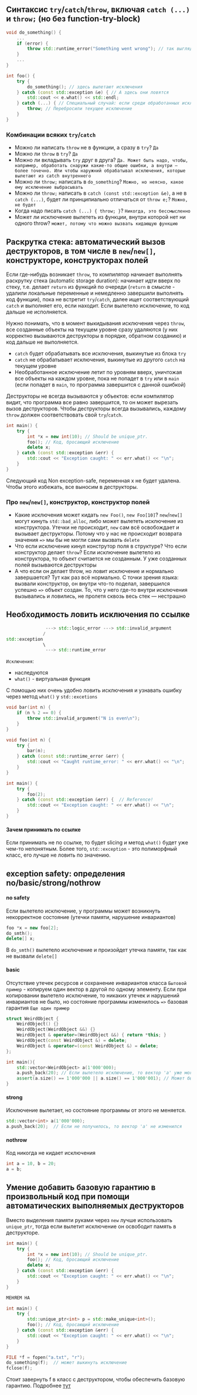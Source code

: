 ## Синтаксис `try`/`catch`/`throw`, включая `catch (...)` и `throw;` (но без function-try-block)
```C++
void do_something() {
    ...
    if (error) {
        throw std::runtime_error("Something went wrong"); // так выглядит throw
    }
    ...
}

int foo() {
    try {
        do_something(); // здесь вылетают исключения
    } catch (const std::exception &e) { // А здесь они ловятся
        std::cout << e.what() << std::endl;
    } catch (...) { // Специальный случай: если среди обработанных исключений нет текущего, то заходим сюда
        throw; // Перебросили текущее исключение
    }
}
```

### Комбинации всяких `try`/`catch`
* Можно ли написать `throw` не в функции, а сразу в `try`? `Да`
* Можно ли `throw` в `try`? `Да`
* Можно ли вкладывать `try` друг в друга? `Да. Может быть надо, чтобы, например, обработать снаружи какие-то общие ошибки, а внутри — более точечно. Или чтобы наружний обрабатывал исключения, которые вылетают из catch внутреннего`
* Можно ли `throw;` написать в `do_something`? `Можно, но неясно, какое ему исключение выбрасывать`
* Можно ли `throw;` написать в `catch (const std::exception &e)`, а не в `catch (...)`, будет ли принципиально отличаться от `throw e;`? `Можно, не будет`
* Когда надо писать `catch (...) { throw; }`? `Никогда, это бессмысленно`
* Может ли исключение вылететь из функции, внутри которой нет ни одного throw? `может, потому что можно вызвать кидающую функцию`

## Раскрутка стека: автоматический вызов деструкторов, в том числе в `new`/`new[]`, конструкторе, конструкторах полей
Если где-нибудь возникает `throw`, то компилятор начинает выполнять раскрутку стека (automatic storage duration): начинает идти вверх по стеку, т.е. делает `return` из функций по очереди (`return` в смысле - удалили локальные переменные и немедленно завершили выполнять код функции), пока не встретит `try`/`catch`, далее ищет соответствующий `catch` и выполняет его, если находит. Если вылетело исключение, то код дальше не исполняется.

Нужно понимать, что в момент выкидывания исключения через `throw`, все созданные объекты на текущем уровне сразу удаляются (у них корректно вызываются деструкторы в порядке, обратном созданию) и код дальше не выполняется.
* `catch` будет обрабатывать все исключения, выкинутые из блока `try`
* `catch` не обрабатывает исключения, выкинутые из другого `catch` на текущем уровне
* Необработанное исключение летит по уровням вверх, уничтожая все объекты на каждом уровне, пока не попадет в `try` или в `main` (если попадет в `main`, то программа завершится с данной ошибкой)

Деструкторы не всегда вызываются у объектов: если компилятор видит, что программа все равно завершится, то он может вырезать вызов деструкторов. Чтобы деструкторы всегда вызывались, каждому `throw` должен соответствовать свой `try`/`catch`.
```C++
int main() {
    try {
        int *x = new int(10); // Should be unique_ptr.
        foo(); // Код, бросающий исключение
        delete x;
    } catch (const std::exception &err) {
        std::cout << "Exception caught: " << err.what() << "\n";
    }
}
```
Следующий код Non exception-safe, переменная x не будет удалена. Чтобы этого избежать, все выносим в деструкторы.

### Про `new`/`new[]`, конструктор, конструктор полей
* Какие исключения может кидать `new Foo()`, `new Foo[10]`? 
`new`/`new[]` могут кинуть `std::bad_alloc`, либо может вылететь исключение из конструктора. Утечки не происходит, `new` сам всё освобождает и вызывает деструкторы. Потому что у нас не происходит возврата значения `=>` мы бы не могли сами вызвать `delete`
* Что если исключение кинул конструтор поля в структуре? Что если конструктор делает `throw`?
Если исключение вылетело из конструктора, то объект считается не созданным. У уже созданных полей вызываются деструкторы
* А что если он делает throw, но ловит исключение и нормально завершается? 
Тут как раз всё нормально. С точки зрения языка: вызвали конструктор, он внутри что-то поделал, завершился успешно `=>` объект создан. То, что у него где-то внутри исключения вызывались и ловились, не пролетя сквозь весь стек — нестрашно

## Необходимость ловить исключения по ссылке
```C++
               ---> std::logic_error ---> std::invalid_argument
              /
std::exception
              \
               ---> std::runtime_error
```
`Исключения`: 
* наследуются
* `what()` - виртуальная функция

С помощью них очень удобно ловить исключения и узнавать ошибку через метод `what()` у `std::excetions`
```C++
void bar(int n) {
    if (n % 2 == 0) { 
        throw std::invalid_argument("N is even\n"); 
    }
}

void foo(int n) {
    try { 
        bar(n); 
    } catch (const std::runtime_error &err) {
        std::cout << "Caught runtime_error: " << err.what() << "\n";
    }
}

int main() {
    try {
        foo(2);
    } catch (const std::exception &err) {  // Reference!
        std::cout << "Exception caught: " << err.what() << "\n";
    }
}
```
#### Зачем принимать по ссылке
Если принимать не по ссылке, то будет slicing и метод `what()` будет уже чем-то непонятным. Более того, `std::exception` - это полиморфный класс, его лучше не ловить по значению.

## exception safety: определения no/basic/strong/nothrow
#### no safety
Если вылетело исключение, у программы может возникнуть некорректное состояние (утечки памяти, нарушение инвариантов)
```C++
foo *x = new foo[2];
do_smth();
delete[] x;
```
В `do_smth()` вылетело исключение и произойдет утечка памяти, так как не вызвали `delete[]`

#### basic
Отсутствие утечек ресурсов и сохранение инвариантов класса
`Бытовой пример` - копируем один вектор в другой по одному элементу. Если при копировании вылетело исключение, то никаких утечек и нарушений инвариантов не было, но состояние программы изменилось `=>` базовая гарантия
`Еще один пример`
```C++
struct WeirdObject {
    WeirdObject() {}
    WeirdObject(WeirdObject &&) {}
    WeirdObject & operator=(WeirdObject &&) { return *this; }
    WeirdObject(const WeirdObject &) = delete;
    WeirdObject & operator=(const WeirdObject &) = delete;
};

int main(){
    std::vector<WeirdObject> a(1'000'000);
    a.push_back(20); // Если вылетело исключение, то вектор 'a' уже мог измениться
    assert(a.size() == 1'000'000 || a.size() == 1'000'001); // Может быть неверно из-за базовой гарантии
}
```

#### strong
Исключение вылетает, но состояние программы от этого не меняется.
```C++
std::vector<int> a(1'000'000);
a.push_back(20);  // Если не получилось, то вектор 'a' не изменился
```

#### nothrow
Код никогда не кидает исключения
```C++
int a = 10, b = 20;
a = b;
```

## Умение добавить базовую гарантию в произвольный код при помощи автоматических выполняемых деструкторов
Вместо выделения памяти руками через `new` лучше использовать `unique_ptr`, тогда если вылетит исключение он освободит память в деструкторе.
```C++
int main() {
    try {
        int *x = new int(10); // Should be unique_ptr.
        foo(); // Код, бросающий исключение
        delete x;
    } catch (const std::exception &err) {
        std::cout << "Exception caught: " << err.what() << "\n";
    }
}

МЕНЯЕМ НА

int main() {
    try {
        std::unique_ptr<int> p = std::make_unique<int>();
        foo(); // Код, бросающий исключение
    } catch (const std::exception &err) {
        std::cout << "Exception caught: " << err.what() << "\n";
    }
}
```

```C++
FILE *f = fopen("a.txt", "r");
do_something(f);  // может выкинуть исключение
fclose(f);
```
Стоит завернуть f в класс с деструктором, чтобы обеспечить базовую гарантию. Подробнее [тут](https://github.com/hse-spb-2020-cpp/practice-suvorov/blob/master/20-210304/01-c-io/03-c-io-raii-exception.cpp)
